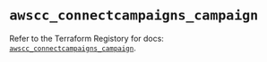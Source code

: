 # `awscc_connectcampaigns_campaign`

Refer to the Terraform Registory for docs: [`awscc_connectcampaigns_campaign`](https://registry.terraform.io/providers/hashicorp/awscc/0.70.0/docs/resources/connectcampaigns_campaign).
